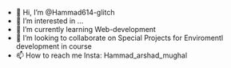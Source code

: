 - 👋 Hi, I’m @Hammad614-glitch
- 👀 I’m interested in ...
- 🌱 I’m currently learning Web-development
- 💞️ I’m looking to collaborate on Special Projects for Enviromentl development in course
- 📫 How to reach me Insta: Hammad_arshad_mughal

<!---
Hammad614-glitch/Hammad614-glitch is a ✨ special ✨ repository because its `README.md` (this file) appears on your GitHub profile.
You can click the Preview link to take a look at your changes.
--->

